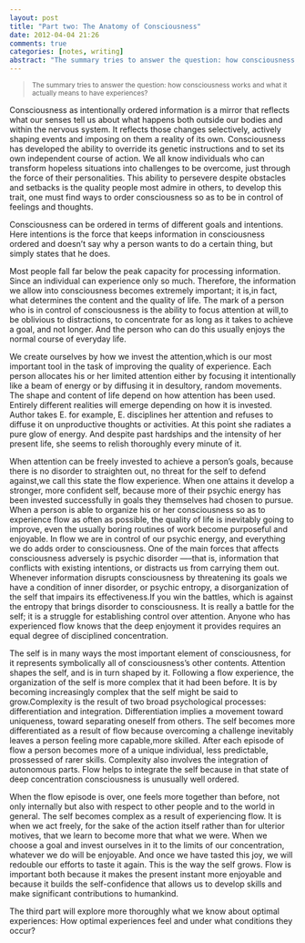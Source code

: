 ```yaml
---
layout: post
title: "Part two: The Anatomy of Consciousness"
date: 2012-04-04 21:26
comments: true
categories: [notes, writing]
abstract: "The summary tries to answer the question: how consciousness works and what it actually means to have experiences?"
---
```

> <small>The summary tries to answer the question: how consciousness works and what it actually means to have experiences? </small>

Consciousness as intentionally ordered information is a mirror that reflects what our senses tell us about what happens both outside our bodies and within the nervous system. It reflects those changes selectively, actively shaping events and imposing on them a reality of its own. Consciousness has developed the ability to override its genetic instructions and to set its own independent course of action.   We all know individuals who can transform hopeless situations into challenges to be overcome, just through the force of their personalities. This ability to persevere despite obstacles and setbacks is the quality people most admire in others, to develop this trait, one must find ways to order consciousness so as to be in control of feelings and thoughts.

Consciousness can be ordered in terms of different goals and intentions.  Here intentions is the force that keeps information in consciousness ordered and doesn’t say why a person wants to do a certain thing, but simply states that he does.

Most people fall far below the peak capacity for processing information. Since an individual can experience only so much. Therefore, the information we allow into consciousness becomes extremely important; it is,in fact, what determines the content and the quality of life. The mark of a person who is in control of consciousness is the ability to focus attention at will,to be oblivious to distractions, to concentrate for as long as it takes to achieve a goal, and not longer. And the person who can do this usually enjoys the normal course of everyday life.

We create ourselves by how we invest the attention,which is our most important tool in the task of improving the quality of experience. Each person allocates his or her limited attention either by focusing it intentionally like a beam of energy or by diffusing it in desultory, random movements. The shape and content of life depend on how attention has been used. Entirely different realities will emerge depending on how it is invested. Author takes E. for example, E. disciplines her attention and refuses to diffuse it on unproductive thoughts or activities. At this point she radiates a pure glow of energy. And despite past hardships and the intensity of her present life, she seems to relish thoroughly every minute of it.

When attention can be freely invested to achieve a person’s goals, because there is no disorder to straighten out, no threat for the self to defend against,we call this state the flow experience. When one attains it develop a stronger, more confident self, because more of their psychic energy has been invested successfully in goals they themselves had chosen to pursue.  When a person is able to organize his or her consciousness so as to experience flow as often as possible, the quality of life is inevitably going to improve, even the usually boring routines of work become purposeful and enjoyable. In flow we are in control of our psychic energy, and everything we do adds order to consciousness. One of the main forces that affects consciousness adversely is psychic disorder —–that is, information that conflicts with existing intentions, or distracts us from carrying them out.  Whenever information disrupts consciousness by threatening its goals we have a condition of inner disorder, or psychic entropy, a disorganization of the self that impairs its effectiveness.If you win the battles, which is against the entropy that brings disorder to consciousness. It is really a battle for the self; it is a struggle for establishing control over attention. Anyone who has experienced flow knows that the deep enjoyment it provides requires an equal degree of disciplined concentration.

The self is in many ways the most important element of consciousness, for it represents symbolically all of consciousness’s other contents. Attention shapes the self, and is in turn shaped by it. Following a flow experience, the organization of the self is more complex that it had been before. It is by becoming increasingly complex that the self might be said to grow.Complexity is the result of two broad psychological processes: differentiation and integration. Differentiation implies a movement toward uniqueness, toward separating oneself from others.  The self becomes more differentiated as a result of flow because overcoming a challenge inevitably leaves a person feeling more capable,more skilled. After each episode of flow a person becomes more of a unique individual, less predictable, prossessed of rarer skills. Complexity also involves the integration of autonomous parts. Flow helps to integrate the self because in that state of deep concentration consciousness is unusually well ordered.

When the flow episode is over, one feels more together than before, not only internally but also with respect to other people and to the world in general.  The self becomes complex as a result of experiencing flow.  It is when we act freely, for the sake of the action itself rather than for ulterior motives, that we learn to become more that what we were. When we choose a goal and invest ourselves in it to the limits of our concentration, whatever we do will be enjoyable. And once we have tasted this joy, we will redouble our efforts to taste it again. This is the way the self grows. Flow is important both because it makes the present instant more enjoyable and because it builds the self-confidence that allows us to develop skills and make significant contributions to humankind.

The third part will explore more thoroughly what we know about optimal experiences:  How optimal experiences feel and under what conditions they occur?
